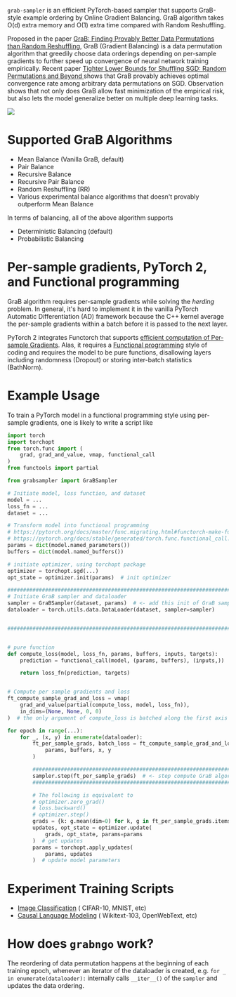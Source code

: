 `grab-sampler` is an efficient PyTorch-based sampler that supports GraB-style
example ordering by Online Gradient Balancing.
GraB algorithm takes O(d) extra memory and O(1) extra time compared with Random
Reshuffling.

Proposed in the
paper [GraB: Finding Provably Better Data Permutations than Random Reshuffling](https://arxiv.org/abs/2205.10733),
GraB (Gradient Balancing) is a data permutation algorithm that greedily choose
data orderings depending on per-sample gradients to further speed up
convergence of neural network training empirically.
Recent paper [Tighter Lower Bounds for Shuffling SGD: Random Permutations and Beyond
](https://arxiv.org/abs/2303.07160) shows that GraB provably achieves optimal
convergence
rate among arbitrary data permutations on SGD.
Observation shows that not only does GraB allow fast minimization of the
empirical risk, but also lets the model generalize better on multiple deep
learning tasks.

![](https://s3.amazonaws.com/ariseus.net/grab-sampler/grab-performance.png)

# Supported GraB Algorithms

- Mean Balance (Vanilla GraB, default)
- Pair Balance
- Recursive Balance
- Recursive Pair Balance
- Random Reshuffling (RR)
- Various experimental balance algorithms that doesn't provably outperform Mean Balance

In terms of balancing, all of the above algorithm supports

- Deterministic Balancing (default)
- Probabilistic Balancing

# Per-sample gradients, PyTorch 2, and Functional programming

GraB algorithm requires per-sample gradients while solving the *herding*
problem.
In general, it's hard to implement it in the vanilla PyTorch Automatic
Differentiation (AD) framework because the C++ kernel average the per-sample
gradients within a batch before it is passed to the next layer.

PyTorch 2 integrates Functorch that supports [efficient computation of
Per-sample Gradients](https://pytorch.org/tutorials/intermediate/per_sample_grads.html).
Alas, it requires
a [Functional programming](https://en.wikipedia.org/wiki/Functional_programming) style
of coding and requires the model to be pure functions, disallowing layers
including randomness (Dropout) or storing inter-batch statistics (BathNorm).

# Example Usage

To train a PyTorch model in a functional programming style using per-sample
gradients, one is likely to write a script like

```python
import torch
import torchopt
from torch.func import (
    grad, grad_and_value, vmap, functional_call
)
from functools import partial

from grabsampler import GraBSampler

# Initiate model, loss function, and dataset
model = ...
loss_fn = ...
dataset = ...

# Transform model into functional programming
# https://pytorch.org/docs/master/func.migrating.html#functorch-make-functional
# https://pytorch.org/docs/stable/generated/torch.func.functional_call.html
params = dict(model.named_parameters())
buffers = dict(model.named_buffers())

# initiate optimizer, using torchopt package
optimizer = torchopt.sgd(...)
opt_state = optimizer.init(params)  # init optimizer

###############################################################################
# Initiate GraB sampler and dataloader
sampler = GraBSampler(dataset, params)  # <- add this init of GraB sampler
dataloader = torch.utils.data.DataLoader(dataset, sampler=sampler)


###############################################################################


# pure function
def compute_loss(model, loss_fn, params, buffers, inputs, targets):
    prediction = functional_call(model, (params, buffers), (inputs,))

    return loss_fn(prediction, targets)


# Compute per sample gradients and loss
ft_compute_sample_grad_and_loss = vmap(
    grad_and_value(partial(compute_loss, model, loss_fn)),
    in_dims=(None, None, 0, 0)
)  # the only argument of compute_loss is batched along the first axis

for epoch in range(...):
    for _, (x, y) in enumerate(dataloader):
        ft_per_sample_grads, batch_loss = ft_compute_sample_grad_and_loss(
            params, buffers, x, y
        )

        #######################################################################
        sampler.step(ft_per_sample_grads)  # <- step compute GraB algorithm
        #######################################################################

        # The following is equivalent to
        # optimizer.zero_grad()
        # loss.backward()
        # optimizer.step()
        grads = {k: g.mean(dim=0) for k, g in ft_per_sample_grads.items()}
        updates, opt_state = optimizer.update(
            grads, opt_state, params=params
        )  # get updates
        params = torchopt.apply_updates(
            params, updates
        )  # update model parameters
```

# Experiment Training Scripts

* [Image Classification](https://github.com/GarlGuo/GraB-lib/blob/main/experiments/cv/main.py) (
  CIFAR-10, MNIST, etc)
* [Causal Language Modeling](https://github.com/GarlGuo/GraB-lib/blob/main/experiments/nlp/clm/main.py) (
  Wikitext-103, OpenWebText, etc)

# How does `grabngo` work?

The reordering of data permutation happens at the beginning of each training
epoch, whenever an iterator of the dataloader is created,
e.g. `for _ in enumerate(dataloader):` internally calls `__iter__()` of the
`sampler` and updates the data ordering.
